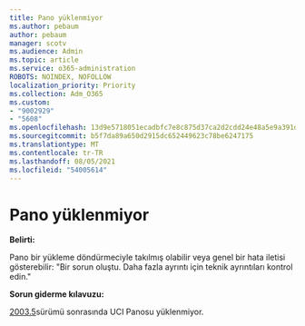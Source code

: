 ```yaml
---
title: Pano yüklenmiyor
ms.author: pebaum
author: pebaum
manager: scotv
ms.audience: Admin
ms.topic: article
ms.service: o365-administration
ROBOTS: NOINDEX, NOFOLLOW
localization_priority: Priority
ms.collection: Adm_O365
ms.custom:
- "9002929"
- "5608"
ms.openlocfilehash: 13d9e5718051ecadbfc7e8c875d37ca2d2cdd24e48a5e9a391d578aa7c3cc2d2
ms.sourcegitcommit: b5f7da89a650d2915dc652449623c78be6247175
ms.translationtype: MT
ms.contentlocale: tr-TR
ms.lasthandoff: 08/05/2021
ms.locfileid: "54005614"
---
```

# <a name="dashboard-not-loading"></a>Pano yüklenmiyor

**Belirti:**

Pano bir yükleme döndürmeciyle takılmış olabilir veya genel bir hata iletisi gösterebilir: "Bir sorun oluştu. Daha fazla ayrıntı için teknik ayrıntıları kontrol edin."

**Sorun giderme kılavuzu:**

[2003.5](https://support.microsoft.com/help/4558635/uci-dashboard-not-loading-after-the-2003-5-release)sürümü sonrasında UCI Panosu yüklenmiyor.
